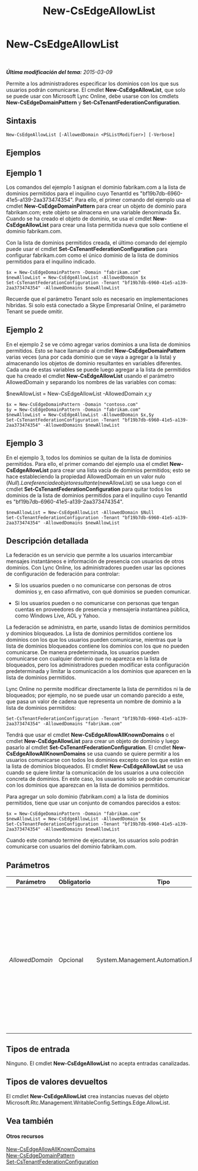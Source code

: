 ﻿---
title: New-CsEdgeAllowList
TOCTitle: New-CsEdgeAllowList
ms:assetid: 21a6d546-9e03-485c-b7ec-9deb778f2b01
ms:mtpsurl: https://technet.microsoft.com/es-es/library/JJ994023(v=OCS.15)
ms:contentKeyID: 52061609
ms.date: 01/07/2017
mtps_version: v=OCS.15
ms.translationtype: HT
---

# New-CsEdgeAllowList

 

_**Última modificación del tema:** 2015-03-09_

Permite a los administradores especificar los dominios con los que sus usuarios podrán comunicarse. El cmdlet **New-CsEdgeAllowList**, que solo se puede usar con Microsoft Lync Online, debe usarse con los cmdlets **New-CsEdgeDomainPattern** y **Set-CsTenantFederationConfiguration**.

## Sintaxis

    New-CsEdgeAllowList [-AllowedDomain <PSListModifier>] [-Verbose]

## Ejemplos

## Ejemplo 1

Los comandos del ejemplo 1 asignan el dominio fabrikam.com a la lista de dominios permitidos para el inquilino cuyo TenantId es "bf19b7db-6960-41e5-a139-2aa373474354". Para ello, el primer comando del ejemplo usa el cmdlet **New-CsEdgeDomainPattern** para crear un objeto de dominio para fabrikam.com; este objeto se almacena en una variable denominada $x. Cuando se ha creado el objeto de dominio, se usa el cmdlet **New-CsEdgeAllowList** para crear una lista permitida nueva que solo contiene el dominio fabrikam.com.

Con la lista de dominios permitidos creada, el último comando del ejemplo puede usar el cmdlet **Set-CsTenantFederationConfiguration** para configurar fabrikam.com como el único dominio de la lista de dominios permitidos para el inquilino indicado.

    $x = New-CsEdgeDomainPattern -Domain "fabrikam.com"
    $newAllowList = New-CsEdgeAllowList -AllowedDomain $x
    Set-CsTenantFederationConfiguration -Tenant "bf19b7db-6960-41e5-a139-2aa373474354" -AllowedDomains $newAllowList

Recuerde que el parámetro Tenant solo es necesario en implementaciones híbridas. Si solo está conectado a Skype Empresarial Online, el parámetro Tenant se puede omitir.

## Ejemplo 2

En el ejemplo 2 se ve cómo agregar varios dominios a una lista de dominios permitidos. Esto se hace llamando al cmdlet **New-CsEdgeDomainPattern** varias veces (una por cada dominio que se vaya a agregar a la lista) y almacenando los objetos de dominio resultantes en variables diferentes. Cada una de estas variables se puede luego agregar a la lista de permitidos que ha creado el cmdlet **New-CsEdgeAllowList** usando el parámetro AllowedDomain y separando los nombres de las variables con comas:

$newAllowList = New-CsEdgeAllowList -AllowedDomain $x,$y

    $x = New-CsEdgeDomainPattern -Domain "contoso.com"
    $y = New-CsEdgeDomainPattern -Domain "fabrikam.com"
    $newAllowList = New-CsEdgeAllowList -AllowedDomain $x,$y
    Set-CsTenantFederationConfiguration -Tenant "bf19b7db-6960-41e5-a139-2aa373474354" -AllowedDomains $newAllowList

## Ejemplo 3

En el ejemplo 3, todos los dominios se quitan de la lista de dominios permitidos. Para ello, el primer comando del ejemplo usa el cmdlet **New-CsEdgeAllowList** para crear una lista vacía de dominios permitidos; esto se hace estableciendo la propiedad AllowedDomain en un valor nulo ($Null). La referencia de objeto resultante ($newAllowList) se usa luego con el cmdlet **Set-CsTenantFederationConfiguration** para quitar todos los dominios de la lista de dominios permitidos para el inquilino cuyo TenantId es "bf19b7db-6960-41e5-a139-2aa373474354".

    $newAllowList = New-CsEdgeAllowList -AllowedDomain $Null
    Set-CsTenantFederationConfiguration -Tenant "bf19b7db-6960-41e5-a139-2aa373474354" -AllowedDomains $newAllowList

## Descripción detallada

La federación es un servicio que permite a los usuarios intercambiar mensajes instantáneos e información de presencia con usuarios de otros dominios. Con Lync Online, los administradores pueden usar las opciones de configuración de federación para controlar:

  - Si los usuarios pueden o no comunicarse con personas de otros dominios y, en caso afirmativo, con qué dominios se pueden comunicar.

  - Si los usuarios pueden o no comunicarse con personas que tengan cuentas en proveedores de presencia y mensajería instantánea pública, como Windows Live, AOL y Yahoo.

La federación se administra, en parte, usando listas de dominios permitidos y dominios bloqueados. La lista de dominios permitidos contiene los dominios con los que los usuarios pueden comunicarse, mientras que la lista de dominios bloqueados contiene los dominios con los que no pueden comunicarse. De manera predeterminada, los usuarios pueden comunicarse con cualquier dominio que no aparezca en la lista de bloqueados, pero los administradores pueden modificar esta configuración predeterminada y limitar la comunicación a los dominios que aparecen en la lista de dominios permitidos.

Lync Online no permite modificar directamente la lista de permitidos ni la de bloqueados; por ejemplo, no se puede usar un comando parecido a este, que pasa un valor de cadena que representa un nombre de dominio a la lista de dominios permitidos:

    Set-CsTenantFederationConfiguration -Tenant "bf19b7db-6960-41e5-a139-2aa373474354" -AllowedDomains "fabrikam.com"

Tendrá que usar el cmdlet **New-CsEdgeAllowAllKnownDomains** o el cmdlet **New-CsEdgeAllowList** para crear un objeto de dominio y luego pasarlo al cmdlet **Set-CsTenantFederationConfiguration**. El cmdlet **New-CsEdgeAllowAllKnownDomains** se usa cuando se quiere permitir a los usuarios comunicarse con todos los dominios excepto con los que están en la lista de dominios bloqueados. El cmdlet **New-CsEdgeAllowList** se usa cuando se quiere limitar la comunicación de los usuarios a una colección concreta de dominios. En este caso, los usuarios solo se podrán comunicar con los dominios que aparezcan en la lista de dominios permitidos.

Para agregar un solo dominio (fabrikam.com) a la lista de dominios permitidos, tiene que usar un conjunto de comandos parecidos a estos:

    $x = New-CsEdgeDomainPattern -Domain "fabrikam.com"
    $newAllowList = New-CsEdgeAllowList -AllowedDomain $x
    Set-CsTenantFederationConfiguration -Tenant "bf19b7db-6960-41e5-a139-2aa373474354" -AllowedDomains $newAllowList

Cuando este comando termine de ejecutarse, los usuarios solo podrán comunicarse con usuarios del dominio fabrikam.com.

## Parámetros


<table>
<colgroup>
<col style="width: 25%" />
<col style="width: 25%" />
<col style="width: 25%" />
<col style="width: 25%" />
</colgroup>
<thead>
<tr class="header">
<th>Parámetro</th>
<th>Obligatorio</th>
<th>Tipo</th>
<th>Descripción</th>
</tr>
</thead>
<tbody>
<tr class="odd">
<td><p><em>AllowedDomain</em></p></td>
<td><p>Opcional</p></td>
<td><p>System.Management.Automation.PSListModifier</p></td>
<td><p>Referencia de objeto al dominio (o conjunto de dominios) nuevo que se quiere agregar a la lista de dominios permitidos. Las referencias de objetos de dominios se deben crear usando el cmdlet <strong>New-CsEdgeDomainPattern</strong>. Se pueden agregar varios objetos de dominio separando las referencias de objeto con comas. Por ejemplo:</p>
<p>-AllowedDomain $x,$y</p></td>
</tr>
</tbody>
</table>


## Tipos de entrada

Ninguno. El cmdlet **New-CsEdgeAllowList** no acepta entradas canalizadas.

## Tipos de valores devueltos

El cmdlet **New-CsEdgeAllowList** crea instancias nuevas del objeto Microsoft.Rtc.Management.WritableConfig.Settings.Edge.AllowList.

## Vea también

#### Otros recursos

[New-CsEdgeAllowAllKnownDomains](new-csedgeallowallknowndomains.md)  
[New-CsEdgeDomainPattern](new-csedgedomainpattern.md)  
[Set-CsTenantFederationConfiguration](set-cstenantfederationconfiguration.md)

